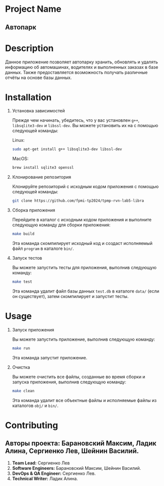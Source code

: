 # Project Name
## **Автопарк**
# Description
Данное приложение позволяет автопарку хранить, обновлять и удалять информацию об автомашинах, водителях и выполненных заказах в базе данных. Также предоставляется возможность получать различные отчёты на основе базы данных. 

# Installation
1. Установка зависимостей

   Прежде чем начинать, убедитесь, что у вас установлен `g++`, `libsqlite3-dev` и `libssl-dev`. Вы можете установить их на с помощью следующей команды:
   
   Linux:
   ```bash
   sudo apt-get install g++ libsqlite3-dev libssl-dev
   ```
   MacOS:
   ```bash
   brew install sqlite3 openssl
   ```
2. Клонирование репозитория

   Клонируйте репозиторий с исходным кодом приложения с помощью следующей команды:
   ```bash
   git clone https://github.com/fpmi-tp2024/tpmp-rvn-lab5-libra
   ```
3. Сборка приложения

   Перейдите в каталог с исходным кодом приложения и выполните следующую команду для сборки приложения:
   ```bash
   make build
   ```
   Эта команда скомпилирует исходный код и создаст исполняемый файл `program` в каталоге `bin/`.
4. Запуск тестов

   Вы можете запустить тесты для приложения, выполнив следующую команду:
   ```bash
   make test
   ```
   Эта команда удалит файл базы данных `test.db` в каталоге `data/` (если он существует), затем скомпилирует и запустит тесты.
# Usage

1. Запуск приложения

   Вы можете запустить приложение, выполнив следующую команду:
   ```bash
   make run
   ```
   Эта команда запустит приложение.
2. Очистка

   Вы можете очистить все файлы, созданные во время сборки и запуска приложения, выполнив следующую команду:
   ```bash
   make clean
   ```
   Эта команда удалит все объектные файлы и исполняемые файлы из каталогов `obj/` и `bin/`.

# Contributing

## Авторы проекта: **Барановский Максим, Ладик Алина, Сергиенко Лев, Шейнин Василий.**

1. **Team Lead:** Сергиенко Лев
2. **Software Engineers:** Барановский Максим, Шейнин Василий.
3. **DevOps & QA Engineer:** Сергиенко Лев.
4. **Technical Writer:** Ладик Алина.
